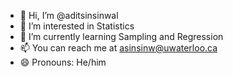 - 👋 Hi, I’m @aditsinsinwal
- 👀 I’m interested in Statistics
- 🌱 I’m currently learning Sampling and Regression
- 📫 You can reach me at asinsinw@uwaterloo.ca
- 😄 Pronouns: He/him

<!---
aditsinsinwal/aditsinsinwal is a ✨ special ✨ repository because its `README.md` (this file) appears on your GitHub profile.
You can click the Preview link to take a look at your changes.
--->
